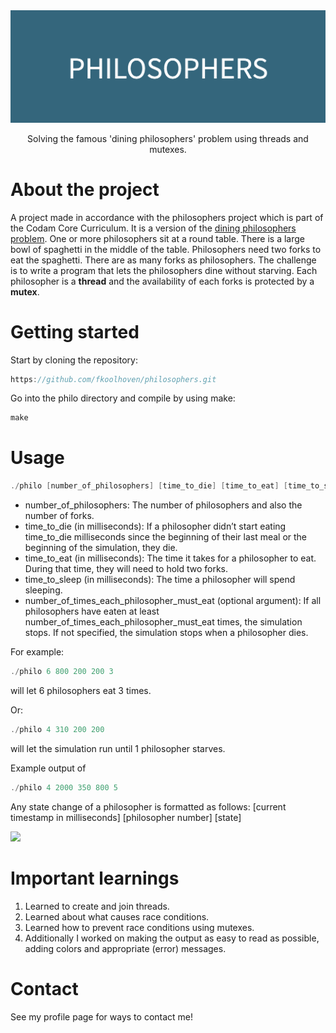 <div align="center">

  <img src="img/PHILOSOPHERS.png" alt="logo" width="1000" height="auto" />
 
  <p>
   Solving the famous 'dining philosophers' problem using threads and mutexes.     </p>
  
</div>

# About the project

A project made in accordance with the philosophers project which is part of the Codam Core Curriculum. It is a version of the [dining philosophers problem](https://en.wikipedia.org/wiki/Dining_philosophers_problem). One or more philosophers sit at a round table. There is a large bowl of spaghetti in the middle of the table. Philosophers need two forks to eat the spaghetti. There are as many forks as philosophers. The challenge is to write a program that lets the philosophers dine without starving. Each philosopher is a **thread** and the availability of each forks is protected by a **mutex**.




# Getting started

Start by cloning the repository:
```c
https://github.com/fkoolhoven/philosophers.git
```
Go into the philo directory and compile by using make:
```c
make
```


# Usage

```c
./philo [number_of_philosophers] [time_to_die] [time_to_eat] [time_to_sleep] [number_of_times_each_philosopher_must_eat]
```
- number_of_philosophers: The number of philosophers and also the number of forks.
- time_to_die (in milliseconds): If a philosopher didn’t start eating time_to_die milliseconds since the beginning of their last meal or the beginning of the simulation, they die.
- time_to_eat (in milliseconds): The time it takes for a philosopher to eat. During that time, they will need to hold two forks.
- time_to_sleep (in milliseconds): The time a philosopher will spend sleeping.
- number_of_times_each_philosopher_must_eat (optional argument): If all philosophers have eaten at least number_of_times_each_philosopher_must_eat times, the simulation stops. If not specified, the simulation stops when a philosopher dies.

For example:
```c
./philo 6 800 200 200 3 
```
will let 6 philosophers eat 3 times.

Or:
```c
./philo 4 310 200 200
```
will let the simulation run until 1 philosopher starves.

Example output of 
```c
./philo 4 2000 350 800 5
```
Any state change of a philosopher is formatted as follows:
[current timestamp in milliseconds] [philosopher number] [state]

![](https://github.com/fkoolhoven/philosophers/blob/master/img/ezgif-4-1250c7cdbb.gif)

# Important learnings

1. Learned to create and join threads.
2. Learned about what causes race conditions.
3. Learned how to prevent race conditions using mutexes.
4. Additionally I worked on making the output as easy to read as possible, adding colors and appropriate (error) messages.

# Contact

See my profile page for ways to contact me!
